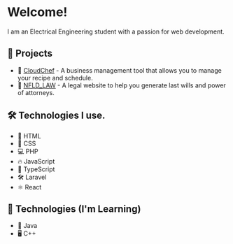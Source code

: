 # Welcome!

I am an Electrical Engineering student with a passion for web development.

## 🚀 Projects
- 🍴 [CloudChef](https://github.com/qubit-hex/cloudchef) - A business management tool that allows you to manage your recipe and schedule.
- 💼 [NFLD_LAW](https://github.com/qubit-hex/nfld_law) - A legal website to help you generate last wills and power of attorneys.

## 🛠 Technologies I use.
- 🔨 HTML
- 🎨 CSS
- 💻 PHP
- 🔥 JavaScript
- 📝 TypeScript
- 🛠 Laravel
- ⚛️ React


## 🚧 Technologies (I'm Learning)

- 🚀 Java
- 🖥 C++

<!---
CryptoGraphi/CryptoGraphi is a ✨ special ✨ repository because its `README.md` (this file) appears on your GitHub profile.
You can click the Preview link to take a look at your changes.
--->
